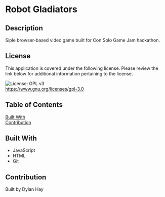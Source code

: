 # Robot Gladiators

## Description
Siple browser-based video game built for Con Solo Game Jam hackathon.

## License  
This application is covered under the following license. Please review the link below for additional information pertaining to the license.
    
![License: GPL v3](https://img.shields.io/badge/License-GPLv3-blue.svg)  
https://www.gnu.org/licenses/gpl-3.0

## Table of Contents
[Built With](#built-with)  
[Contribution](#contribution)  

## Built With
* JavaScript
* HTML
* Git

## Contribution
Built by Dylan Hay